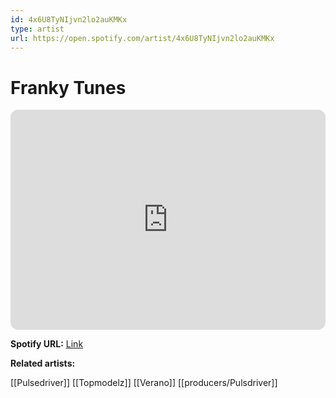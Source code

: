 ```yaml
---
id: 4x6U8TyNIjvn2lo2auKMKx
type: artist
url: https://open.spotify.com/artist/4x6U8TyNIjvn2lo2auKMKx
---
```

# Franky Tunes

<iframe style="border-radius:12px" src="https://open.spotify.com/embed/artist/4x6U8TyNIjvn2lo2auKMKx" width="100%" height="352" frameBorder="0" allowfullscreen="" allow="autoplay; clipboard-write; encrypted-media; fullscreen; picture-in-picture" loading="lazy"></iframe>

**Spotify URL:** [Link](https://open.spotify.com/artist/4x6U8TyNIjvn2lo2auKMKx)

**Related artists:**

[[Pulsedriver]]
[[Topmodelz]]
[[Verano]]
[[producers/Pulsdriver]]
